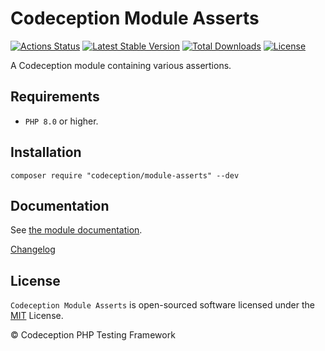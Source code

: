 # Codeception Module Asserts

[![Actions Status](https://github.com/Codeception/module-asserts/workflows/CI/badge.svg)](https://github.com/Codeception/module-asserts/actions)
[![Latest Stable Version](https://poser.pugx.org/codeception/module-asserts/v/stable)](https://github.com/Codeception/module-asserts/releases)
[![Total Downloads](https://poser.pugx.org/codeception/module-asserts/downloads)](https://packagist.org/packages/codeception/module-asserts)
[![License](https://poser.pugx.org/codeception/module-asserts/license)](/LICENSE)

A Codeception module containing various assertions.

## Requirements

* `PHP 8.0` or higher.

## Installation

```
composer require "codeception/module-asserts" --dev
```

## Documentation

See [the module documentation](https://codeception.com/docs/modules/Asserts).

[Changelog](https://github.com/Codeception/module-asserts/releases)

## License

`Codeception Module Asserts` is open-sourced software licensed under the [MIT](/LICENSE) License.

© Codeception PHP Testing Framework
